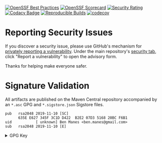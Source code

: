 [![OpenSSF Best Practices](https://www.bestpractices.dev/projects/5584/badge)](https://www.bestpractices.dev/projects/5584)
[![OpenSSF Scorecard](https://api.scorecard.dev/projects/github.com/ben-manes/caffeine/badge)](https://scorecard.dev/viewer/?uri=github.com/ben-manes/caffeine)
[![Security Rating](https://sonarcloud.io/api/project_badges/measure?project=com.github.ben-manes.caffeine%3Acaffeine&metric=security_rating)](https://sonarcloud.io/summary/overall?id=com.github.ben-manes.caffeine%3Acaffeine)
[![Codacy Badge](https://app.codacy.com/project/badge/Grade/a05a489421fa4be99a29cea8cb37b476)](https://app.codacy.com/gh/ben-manes/caffeine/dashboard?utm_source=gh&utm_medium=referral&utm_content=&utm_campaign=Badge_grade)
[![Reproducible Builds](https://img.shields.io/endpoint?url=https://raw.githubusercontent.com/jvm-repo-rebuild/reproducible-central/master/content/com/github/ben-manes/caffeine/badge.json)](https://github.com/jvm-repo-rebuild/reproducible-central/blob/master/content/com/github/ben-manes/caffeine/README.md)
[![codecov](https://codecov.io/github/ben-manes/caffeine/branch/master/graph/badge.svg?token=bOBWqhGbOP)](https://codecov.io/github/ben-manes/caffeine)

# Reporting Security Issues

If you discover a security issue, please use GitHub's mechanism for [privately reporting a vulnerability][].
Under the main repository's [security tab][], click "Report a vulnerability" to open the advisory form.

Thanks for helping make everyone safer.

[privately reporting a vulnerability]: https://docs.github.com/en/code-security/security-advisories/guidance-on-reporting-and-writing/privately-reporting-a-security-vulnerability#privately-reporting-a-security-vulnerability
[security tab]: https://github.com/ben-manes/caffeine/security

# Signature Validation
All artifacts are published on the Maven Central repository accompanied by an `*.asc` GPG and
`*.sigstore.json` Sigstore files.

```
pub   rsa2048 2019-11-10 [SC]
      635E E627 345F 3C1D D422  B2E2 07D3 5168 20BC F6B1
uid           [ unknown] Ben Manes <ben.manes@gmail.com>
sub   rsa2048 2019-11-10 [E]
```

<details>
<summary>GPG Key</summary>

```
-----BEGIN PGP PUBLIC KEY BLOCK-----

mQENBF3HgdMBCAC3ET5ipFXdZ9GGMbtsCQ3HGT40saajsNDOdov2nMJxzKkVe3wk
sN3bpgbsqBU9ykVkIhX8zV5+v8DOBzkV0pJ2eLjFa9jBPvNjV+KoK2BAI5pzNzYg
sHPwo1aRXdI0MvCy+7iaIiiGF4/O16AhU4LmALHnaRQZCyuN6VOQ8rlqNvcczwUf
J2DQeLHqR/tsch7S01hGpPAptBeu19PyAlQsntYN0yLCLKoe9dFXWCDkvd1So5LF
6So+ryPqupumBbh4WxCmTp9qwDJYJItjAE0zyPe890FurOtxrFTwtRtX6d6qGKkY
/B4T3r0tTE1EiOUpmSnxmGNItMh7/l5UtnHjABEBAAG0H0JlbiBNYW5lcyA8YmVu
Lm1hbmVzQGdtYWlsLmNvbT6JAU4EEwEIADgWIQRjXuYnNF88HdQisuIH01FoILz2
sQUCXceB0wIbAwULCQgHAgYVCgkICwIEFgIDAQIeAQIXgAAKCRAH01FoILz2sdoo
B/0YUh73jUMl14MjWvp9zrFHN8h+LqB4NMQcP93RdPTtDKi0a+0h8gQtm0D+K49Q
BQbFztOObfZS3kdJ3VOqmodScWrGtMU3HsYT2ioQalqbYvl9FIPDrlOjHaZgwgyJ
We0DVKHRApbtIh+NxTpQUJtanxgF60ZtOoToZe8XMGc9LaCZcrFxK/AlMdDMgUCx
qzBbXhAcvut2bJVL5B4kLNMABrbUuFMjTNI4JxvgTXKL/jNk6XPtCjdmgIh7mT/G
Mpu9t3i1zegAPdM5N/MAgiGHqm+blANLniSAbZja8Ny7211fwOYoJ546VPwDjL7B
rBlymB3COoYZhql2DcBBg39cuQENBF3HgdMBCACu3VQKKmagcPbcMZOqbDXE5iK3
0G742rCpf/j3ywnwTZJQ/58HtAi8+/fXxUhTHswoON2TwiiHrHAkObe+K9A+jv0E
xjKVMmQ/sOCYWZDEGMth4yJnzDbT1Tlm/l2i5Lv0ZaD7fTEhtprQNuU06dveTeJs
zDyqtK9T80mvI4+GH59wM80l1y6uj8KA4pY0PdSFgbyS9iAFADGsUsc6t1KiZ5W1
9odMjDPlQtJ20pm5CvJlDZbYNRJ54CSldZikRvmNRg5mWdRLNfbRMFDLFfcdYLdO
WJXnAt9cKFJC9P//ItZFrlhu3akTH//HF2kxQNW61Sd92/xtFUD/2tN1GlXfABEB
AAGJATYEGAEIACAWIQRjXuYnNF88HdQisuIH01FoILz2sQUCXceB0wIbDAAKCRAH
01FoILz2saySCACibIpnls5wJkfX1B/7tDjWk2hEGZYcASr0xp/DDwSgJ5edByuQ
NQF7RHuCk0ke6IQGfytMLJlXeEIu79DvgPakxBP5iG+c095FbhRu+9nCEkRqQvop
4fA7ZdhuerOyuObWz8+o3Z2RywWPXlK+F/9iJiO/qtvmdORuikJtN9VxgvAUvANZ
RtlzjL296p0TJzGqXhyer46CHl/Yj7TtX6EpnZDgiaQbOWRFOZ5x81xI79bQD7Ew
DzfrwQHbjQDkqhkwOoV6Wq239ZaHh6p7GXHnQkDMQ0H/7Y2tw6PH5VM8fDJkJKF2
PIukJrUXa06KqrdZ9YxqvSmu5UY6tMSRwGWp
=/wFN
-----END PGP PUBLIC KEY BLOCK-----
```
